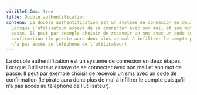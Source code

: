 ```yaml
---
visibleInCms: true
title: Double authentification
contenu: La double authentification est un système de connexion en deux étapes.
  Lorsque l’utilisateur essaye de se connecter avec son mail et son mot de
  passe. Il peut par exemple choisir de recevoir un sms avec un code de
  confirmation (le pirate aura donc plus de mal à infiltrer le compte puisqu’il
  n’a pas accès au téléphone de l’utilisateur).
---
```

<!--StartFragment-->

La double authentification est un système de connexion en deux étapes. Lorsque l’utilisateur essaye de se connecter avec son mail et son mot de passe. Il peut par exemple choisir de recevoir un sms avec un code de confirmation (le pirate aura donc plus de mal à infiltrer le compte puisqu’il n’a pas accès au téléphone de l’utilisateur).

<!--EndFragment-->